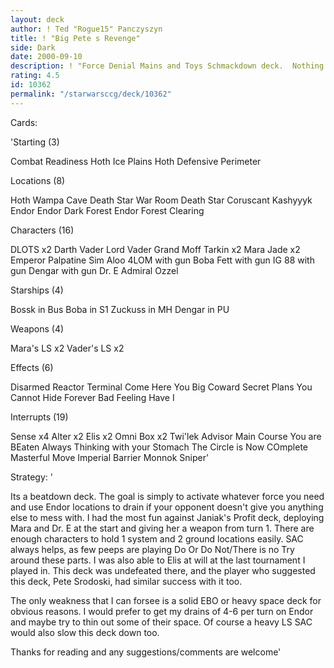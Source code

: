 ```yaml
---
layout: deck
author: ! Ted "Rogue15" Panczyszyn
title: ! "Big Pete s Revenge"
side: Dark
date: 2000-09-10
description: ! "Force Denial Mains and Toys Schmackdown deck.  Nothing fancy, nothing tech, just let them bring it to you and get them where it hurts"
rating: 4.5
id: 10362
permalink: "/starwarsccg/deck/10362"
---
```

Cards: 

'Starting (3)

Combat Readiness
Hoth  Ice Plains
Hoth  Defensive Perimeter

Locations (8)

Hoth  Wampa Cave
Death Star  War Room
Death Star
Coruscant
Kashyyyk
Endor
Endor	Dark Forest
Endor	Forest Clearing

Characters (16)

DLOTS x2
Darth Vader
Lord Vader
Grand Moff Tarkin x2
Mara Jade x2
Emperor Palpatine
Sim Aloo
4LOM with gun
Boba Fett with gun
IG 88 with gun
Dengar with gun
Dr. E
Admiral Ozzel

Starships (4)

Bossk in Bus
Boba in S1
Zuckuss in MH
Dengar in PU

Weapons (4)

Mara's LS x2
Vader's LS x2

Effects (6)

Disarmed
Reactor Terminal
Come Here You Big Coward
Secret Plans
You Cannot Hide Forever
Bad Feeling Have I

Interrupts (19)

Sense x4
Alter x2
Elis x2
Omni Box x2
Twi'lek Advisor
Main Course
You are BEaten
Always Thinking with your Stomach
The Circle is Now COmplete
Masterful Move
Imperial Barrier
Monnok
Sniper'

Strategy: '

Its a beatdown deck.	The goal is simply to activate whatever force you need and use Endor locations to drain if your opponent doesn't give you anything else to mess with.	I had the most fun against Janiak's Profit deck, deploying Mara and Dr. E at the start and giving her a weapon from turn 1. There are enough characters to hold 1 system and 2 ground locations easily.  SAC always helps, as few peeps are playing Do Or Do Not/There is no Try around these parts.  I was also able to Elis at will at the last tournament I played in.  This deck was undefeated there, and the player who suggested this deck, Pete Srodoski, had similar success with it too.

The only weakness that I can forsee is a solid EBO or heavy space deck for obvious reasons.  I would prefer to get my drains of 4-6 per turn on Endor and maybe try to thin out some of their space.  Of course a heavy LS SAC would also slow this deck down too.

Thanks for reading and any suggestions/comments are welcome'
